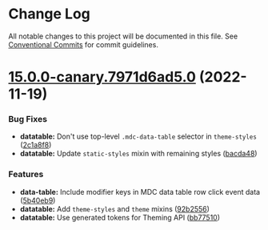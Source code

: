 # Change Log

All notable changes to this project will be documented in this file.
See [Conventional Commits](https://conventionalcommits.org) for commit guidelines.

# [15.0.0-canary.7971d6ad5.0](https://github.com/material-components/material-components-web/compare/v14.0.0...v15.0.0-canary.7971d6ad5.0) (2022-11-19)


### Bug Fixes

* **datatable:** Don't use top-level `.mdc-data-table` selector in `theme-styles` ([2c1a8f8](https://github.com/material-components/material-components-web/commit/2c1a8f8fdd53fd509bec519c1d92c1171c75b177))
* **datatable:** Update `static-styles` mixin with remaining styles ([bacda48](https://github.com/material-components/material-components-web/commit/bacda4885c1f9e15eb4eba15bef2f56b329ef085))


### Features

* **data-table:** Include modifier keys in MDC data table row click event data ([5b40eb9](https://github.com/material-components/material-components-web/commit/5b40eb9886f63aa9d8e8d571fb7aedeaf3d97892))
* **datatable:** Add `theme-styles` and `theme` mixins ([92b2556](https://github.com/material-components/material-components-web/commit/92b2556cff2267b5f3e465c682b7dc032ba2be41))
* **datatable:** Use generated tokens for Theming API ([bb77510](https://github.com/material-components/material-components-web/commit/bb7751002a9f5c35137425219afb38c88d0bacc3))
